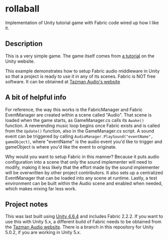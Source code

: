 # rollaball
Implementation of Unity tutorial game with Fabric code wired up how I like it.

## Description

This is a very simple game. The game itself comes from [a tutorial](http://unity3d.com/learn/tutorials/projects/roll-a-ball) on the Unity website.

This example demonstrates how to setup Fabric audio middleware in Unity so that a project is ready to use it in any of its scenes. Fabric is NOT free software. It can be obtained at [Tazman Audio's website](http://www.tazman-audio.co.uk/#!fabric/c1oba "Fabric")

## A bit of helpful info

For reference, the way this works is the FabricManager and Fabric EventManager are created within a scene called "Audio". That scene is loaded when the game starts, as GameManager.cs calls its `Awake()` function. A neverending music loop begins once Fabric exists and is called from the `Update()` function, also in the GameManager.cs script. A sound event can be triggered by calling `AudioManager.PlaySound("eventName", gameObject)`, where "eventName" is the audio event you'd like to trigger and gameObject is where you'd like the event to originate.

Why would you want to setup Fabric in this manner? Because it puts audio configuration into a scene that only the sound implementer will need to modify, making it less likely that the effort made by the sound implementer will be overwritten by other project contributors. It also sets up a centralized EventManager that can be loaded into any scene at runtime. Lastly, a test environment can be built within the Audio scene and enabled when needed, which makes mixing far less work.

## Project notes

This was last built using [Unity 4.6.4](http://unity3d.com/get-unity/download/archive "Unity 4.x Downloads") and includes Fabric 2.2.2. If you want to use this with Unity 5.x, a different build of Fabric needs to be obtained from the [Tazman Audio website](http://tazman-audio.co.uk/#!downloads/c16et "Fabric Downloads"). There is a branch in this repository for Unity 5.0.2, if you are working in Unity 5.x.
